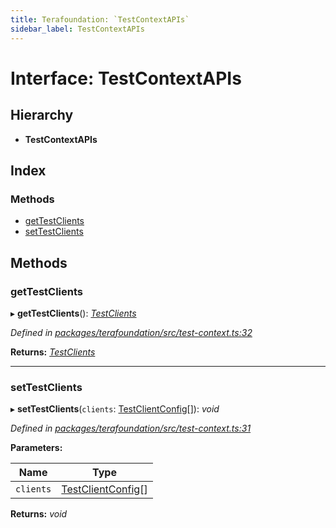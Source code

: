 ```yaml
---
title: Terafoundation: `TestContextAPIs`
sidebar_label: TestContextAPIs
---
```


# Interface: TestContextAPIs

## Hierarchy

* **TestContextAPIs**

## Index

### Methods

* [getTestClients](testcontextapis.md#gettestclients)
* [setTestClients](testcontextapis.md#settestclients)

## Methods

###  getTestClients

▸ **getTestClients**(): *[TestClients](testclients.md)*

*Defined in [packages/terafoundation/src/test-context.ts:32](https://github.com/terascope/teraslice/blob/b843209f9/packages/terafoundation/src/test-context.ts#L32)*

**Returns:** *[TestClients](testclients.md)*

___

###  setTestClients

▸ **setTestClients**(`clients`: [TestClientConfig](testclientconfig.md)[]): *void*

*Defined in [packages/terafoundation/src/test-context.ts:31](https://github.com/terascope/teraslice/blob/b843209f9/packages/terafoundation/src/test-context.ts#L31)*

**Parameters:**

Name | Type |
------ | ------ |
`clients` | [TestClientConfig](testclientconfig.md)[] |

**Returns:** *void*
